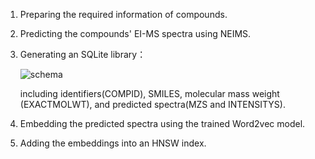 1. Preparing the required information of compounds.

2. Predicting the compounds' EI-MS spectra using NEIMS.

3. Generating an SQLite library：

   ![schema](https://github.com/Qiong-Yang/FastEI/blob/main/lib/schema.png)

    including identifiers(COMPID), SMILES, molecular mass weight (EXACTMOLWT), and predicted spectra(MZS and INTENSITYS).

4. Embedding the predicted spectra using the trained Word2vec model.

5. Adding the embeddings into an HNSW index.
